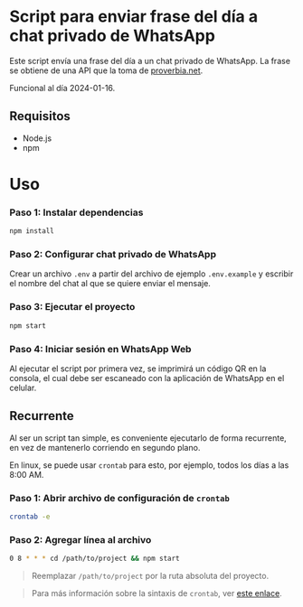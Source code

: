 # Script para enviar frase del día a chat privado de WhatsApp

Este script envía una frase del día a un chat privado de WhatsApp. La frase se
obtiene de una API que la toma de [proverbia.net](https://proverbia.net/).

Funcional al día 2024-01-16.

## Requisitos

- Node.js
- npm

# Uso

### Paso 1: Instalar dependencias

```bash
npm install
```

### Paso 2: Configurar chat privado de WhatsApp

Crear un archivo `.env` a partir del archivo de ejemplo `.env.example` y escribir el nombre del chat al que se quiere enviar el mensaje.

### Paso 3: Ejecutar el proyecto

```bash
npm start
```

### Paso 4: Iniciar sesión en WhatsApp Web

Al ejecutar el script por primera vez, se imprimirá un código QR en la consola,
el cual debe ser escaneado con la aplicación de WhatsApp en el celular.

## Recurrente

Al ser un script tan simple, es conveniente ejecutarlo de forma recurrente, en
vez de mantenerlo corriendo en segundo plano.

En linux, se puede usar `crontab` para esto, por ejemplo, todos los días a las
8:00 AM.

### Paso 1: Abrir archivo de configuración de `crontab`

```bash
crontab -e
```

### Paso 2: Agregar línea al archivo

```bash
0 8 * * * cd /path/to/project && npm start
```

> Reemplazar `/path/to/project` por la ruta absoluta del proyecto.

> Para más información sobre la sintaxis de `crontab`, ver
> [este enlace](https://crontab.guru/).
